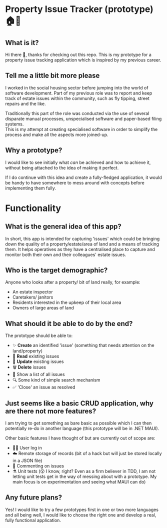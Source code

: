 # Property Issue Tracker (prototype) 🏠🌳
## What is it?
Hi there 👋, thanks for checking out this repo. This is my prototype for a property issue tracking application which is inspired by my previous career.  
  
## Tell me a little bit more please
I worked in the social housing sector before jumping into the world of software development. Part of my previous role was to report and keep track of estate issues within the community, such as fly tipping, street repairs and the like.  
  
Traditionally this part of the role was conducted via the use of several disparate manual processes, unspecialised software and paper-based filing systems.  
This is my attempt at creating specialised software in order to simplify the process and make all the aspects more joined-up.  
  
## Why a prototype?
I would like to see initially what _can_ be achieved and how to achieve it, without being attached to the idea of making it perfect.  
  
If I do continue with this idea and create a fully-fledged application, it would be handy to have somewhere to mess around with concepts before implementing them fully.  
  
# Functionality
## What is the general idea of this app?
In short, this app is intended for capturing 'issues' which could be bringing down the quality of a property/estate/area of land and a means of tracking them. It helps operatives as they have a centralised place to capture and monitor both their own and their colleagues' estate issues.  
  
## Who is the target demographic?
Anyone who looks after a property/ bit of land really, for example:
- An estate inspector
- Caretakers/ janitors
- Residents interested in the upkeep of their local area
- Owners of large areas of land
  
## What should it be able to do by the end?
The prototype should be able to:
- ✨ **Create** an identified 'issue' (something that needs attention on the land/property)
- 📖 **Read** existing issues
- 🔨 **Update** existing issues
- 🗑️ **Delete** issues
- 📜 Show a list of all issues
- 🔍 Some kind of simple search mechanism
- ✅ 'Close' an issue as resolved  
  
## Just seems like a basic CRUD application, why are there not more features?
I am trying to get something as bare basic as possible which I can then potentially re-do in another language (this prototype will be in .NET MAUI).  
  
Other basic features I have thought of but are currently out of scope are:
- 👷‍♀️ User log in
- ☁️ Remote storage of records (bit of a hack but will just be stored locally in a JSON file)
- 💬 Commenting on issues
- ⚗️ Unit tests (😮 I know, right? Even as a firm believer in TDD, I am not letting unit tests get in the way of messing about with a prototype. My main focus is on experimentation and seeing what MAUI can do)
  
## Any future plans?
Yes! I would like to try a few prototypes first in one or two more languages and all being well, I would like to choose the right one and develop a real, fully functional application.  
  